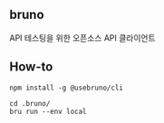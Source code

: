 bruno
---
API 테스팅을 위한 오픈소스 API 클라이언트

## How-to

```
npm install -g @usebruno/cli

cd .bruno/
bru run --env local
```
